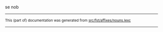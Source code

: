 

se nob

* * *

<small>This (part of) documentation was generated from [src/fst/affixes/nouns.lexc](https://github.com/giellalt/lang-swe/blob/main/src/fst/affixes/nouns.lexc)</small>

---

